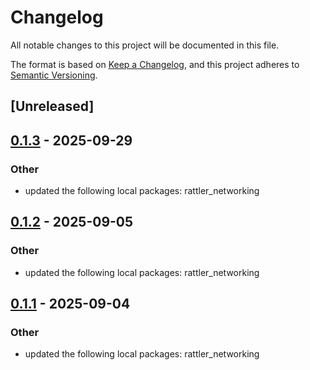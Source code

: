 # Changelog

All notable changes to this project will be documented in this file.

The format is based on [Keep a Changelog](https://keepachangelog.com/en/1.0.0/),
and this project adheres to [Semantic Versioning](https://semver.org/spec/v2.0.0.html).

## [Unreleased]

## [0.1.3](https://github.com/conda/rattler/compare/rattler_s3-v0.1.2...rattler_s3-v0.1.3) - 2025-09-29

### Other

- updated the following local packages: rattler_networking

## [0.1.2](https://github.com/conda/rattler/compare/rattler_s3-v0.1.1...rattler_s3-v0.1.2) - 2025-09-05

### Other

- updated the following local packages: rattler_networking

## [0.1.1](https://github.com/conda/rattler/compare/rattler_s3-v0.1.0...rattler_s3-v0.1.1) - 2025-09-04

### Other

- updated the following local packages: rattler_networking
